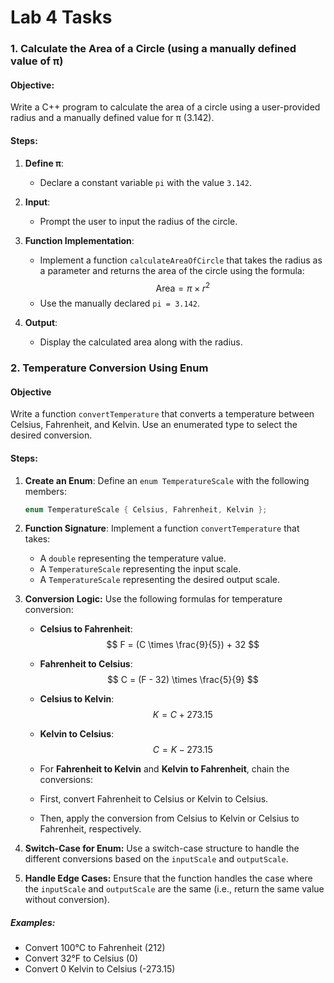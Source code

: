 # Lab 4 Tasks

### 1. Calculate the Area of a Circle (using a manually defined value of π)

#### **Objective**:
Write a C++ program to calculate the area of a circle using a user-provided radius and a manually defined value for π (3.142).

#### **Steps**:

1. **Define π**:
   - Declare a constant variable `pi` with the value `3.142`.

2. **Input**:
   - Prompt the user to input the radius of the circle.

3. **Function Implementation**:
   - Implement a function `calculateAreaOfCircle` that takes the radius as a parameter and returns the area of the circle using the formula: $$
     \text{Area} = \pi \times r^2
     $$
   - Use the manually declared `pi = 3.142`.

4. **Output**:
   - Display the calculated area along with the radius.


### 2. Temperature Conversion Using Enum

#### Objective

Write a function `convertTemperature` that converts a temperature between Celsius, Fahrenheit, and Kelvin. Use an enumerated type to select the desired conversion.

#### Steps:

1. **Create an Enum**: 
   Define an `enum TemperatureScale` with the following members:
   ```cpp
   enum TemperatureScale { Celsius, Fahrenheit, Kelvin };
   ```
2. **Function Signature**: Implement a function `convertTemperature` that takes:
    - A `double` representing the temperature value.
    - A `TemperatureScale` representing the input scale.
    - A `TemperatureScale` representing the desired output scale.
    
3. **Conversion Logic:** Use the following formulas for temperature conversion:

    - **Celsius to Fahrenheit**:  
    $$
    F = (C \times \frac{9}{5}) + 32
    $$

    - **Fahrenheit to Celsius**:  
    $$
    C = (F - 32) \times \frac{5}{9}
    $$

    - **Celsius to Kelvin**:  
    $$
    K = C + 273.15
    $$

    - **Kelvin to Celsius**:  
    $$
    C = K - 273.15
    $$

    - For **Fahrenheit to Kelvin** and **Kelvin to Fahrenheit**, chain the conversions:
    - First, convert Fahrenheit to Celsius or Kelvin to Celsius.
    - Then, apply the conversion from Celsius to Kelvin or Celsius to Fahrenheit, respectively.

4. **Switch-Case for Enum:** Use a switch-case structure to handle the different conversions based on the `inputScale` and `outputScale`.

5. **Handle Edge Cases:** Ensure that the function handles the case where the `inputScale` and `outputScale` are the same (i.e., return the same value without conversion).

##### Examples:
- Convert 100°C to Fahrenheit (212)
- Convert 32°F to Celsius (0)
- Convert 0 Kelvin to Celsius (-273.15)
